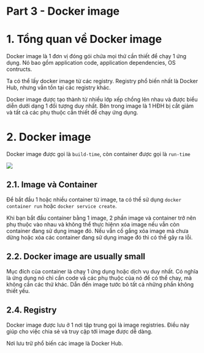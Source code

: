 # Part 3 - Docker image

# 1. Tổng quan về Docker image
Docker image là 1 đơn vị đóng gói chứa mọi thứ cần thiết để chạy 1 ứng dụng. Nó bao gồm application code, application dependencies, OS contructs. 

Ta có thể lấy docker image từ các registry. Registry phổ biến nhất là Docker Hub, nhưng vẫn tồn tại các registry khác.

Docker image được tạo thành từ nhiều lớp xếp chồng lên nhau và được biểu diễn dưới dạng 1 đối tượng duy nhất. Bên trong image là 1 HĐH bị cắt giảm và tất cả các phụ thuộc cần thiết để chạy ứng dụng.

# 2. Docker image
Docker image được gọi là `build-time`, còn container được gọi là `run-time`

<image src = "../images\03\Screenshot_1.png">

## 2.1. Image và Container
Để bắt đầu 1 hoặc nhiều container từ image, ta có thể sử dụng `docker container run` hoặc `docker service create`. 

Khi bạn bắt đầu container bằng 1 image, 2 phần image và container trở nên phụ thuộc vào nhau và không thể thực hiệnn xóa image nếu vẫn còn container đang sử dụng image đó. Nếu vẫn cố gắng xóa image mà chưa dừng hoặc xóa các container đang sử dụng image đó thì có thể gây ra lỗi.

## 2.2. Docker image are usually small
Mục đích của container là chạy 1 ứng dụng hoặc dịch vụ duy nhất. Có nghĩa là ứng dụng nó chỉ cần code vầ các phụ thuộc của nó để có thể chay, mà không cần các thứ khác. Dẫn đến image tước bỏ tất cả những phần không thiết yếu.

## 2.4. Registry
Docker image được lưu ở 1 nơi tập trung gọi là image registries. Điều này giúp cho việc chia sẻ và truy cập tới image được dễ dàng.

Nơi lưu trữ phổ biến các image là Docker Hub.

